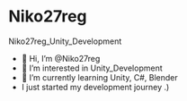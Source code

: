 # Niko27reg

Niko27reg_Unity_Development

- 👋 Hi, I’m @Niko27reg
- 👀 I’m interested in Unity_Development
- 🌱 I’m currently learning Unity, C#, Blender
- I just started my development journey .)
